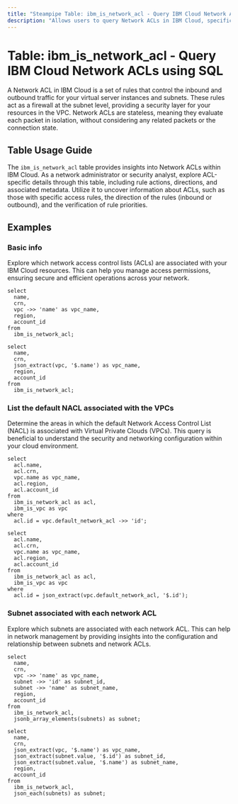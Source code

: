 ```yaml
---
title: "Steampipe Table: ibm_is_network_acl - Query IBM Cloud Network ACLs using SQL"
description: "Allows users to query Network ACLs in IBM Cloud, specifically providing details about the access control rules for virtual server instances and subnets."
---
```


# Table: ibm_is_network_acl - Query IBM Cloud Network ACLs using SQL

A Network ACL in IBM Cloud is a set of rules that control the inbound and outbound traffic for your virtual server instances and subnets. These rules act as a firewall at the subnet level, providing a security layer for your resources in the VPC. Network ACLs are stateless, meaning they evaluate each packet in isolation, without considering any related packets or the connection state.

## Table Usage Guide

The `ibm_is_network_acl` table provides insights into Network ACLs within IBM Cloud. As a network administrator or security analyst, explore ACL-specific details through this table, including rule actions, directions, and associated metadata. Utilize it to uncover information about ACLs, such as those with specific access rules, the direction of the rules (inbound or outbound), and the verification of rule priorities.

## Examples

### Basic info
Explore which network access control lists (ACLs) are associated with your IBM Cloud resources. This can help you manage access permissions, ensuring secure and efficient operations across your network.

```sql+postgres
select
  name,
  crn,
  vpc ->> 'name' as vpc_name,
  region,
  account_id
from
  ibm_is_network_acl;
```

```sql+sqlite
select
  name,
  crn,
  json_extract(vpc, '$.name') as vpc_name,
  region,
  account_id
from
  ibm_is_network_acl;
```

### List the default NACL associated with the VPCs
Determine the areas in which the default Network Access Control List (NACL) is associated with Virtual Private Clouds (VPCs). This query is beneficial to understand the security and networking configuration within your cloud environment.

```sql+postgres
select
  acl.name,
  acl.crn,
  vpc.name as vpc_name,
  acl.region,
  acl.account_id
from
  ibm_is_network_acl as acl,
  ibm_is_vpc as vpc
where
  acl.id = vpc.default_network_acl ->> 'id';
```

```sql+sqlite
select
  acl.name,
  acl.crn,
  vpc.name as vpc_name,
  acl.region,
  acl.account_id
from
  ibm_is_network_acl as acl,
  ibm_is_vpc as vpc
where
  acl.id = json_extract(vpc.default_network_acl, '$.id');
```

### Subnet associated with each network ACL
Explore which subnets are associated with each network ACL. This can help in network management by providing insights into the configuration and relationship between subnets and network ACLs.

```sql+postgres
select
  name,
  crn,
  vpc ->> 'name' as vpc_name,
  subnet ->> 'id' as subnet_id,
  subnet ->> 'name' as subnet_name,
  region,
  account_id
from
  ibm_is_network_acl,
  jsonb_array_elements(subnets) as subnet;
```

```sql+sqlite
select
  name,
  crn,
  json_extract(vpc, '$.name') as vpc_name,
  json_extract(subnet.value, '$.id') as subnet_id,
  json_extract(subnet.value, '$.name') as subnet_name,
  region,
  account_id
from
  ibm_is_network_acl,
  json_each(subnets) as subnet;
```